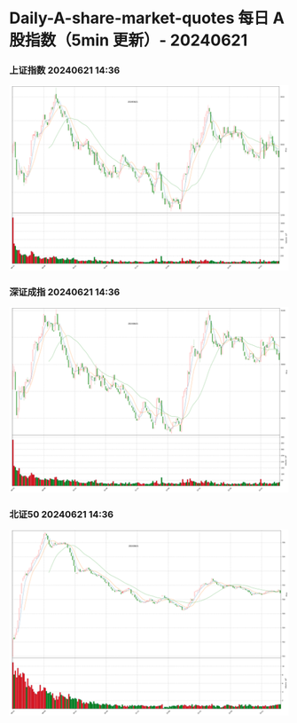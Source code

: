 
# Daily-A-share-market-quotes 每日 A 股指数（5min 更新）- 20240621

### 上证指数 20240621 14:36
![](./fig/2024/6/20240621-sh000001.png)

### 深证成指 20240621 14:36
![](./fig/2024/6/20240621-sz399001.png)

### 北证50 20240621 14:36
![](./fig/2024/6/20240621-bj899050.png)
